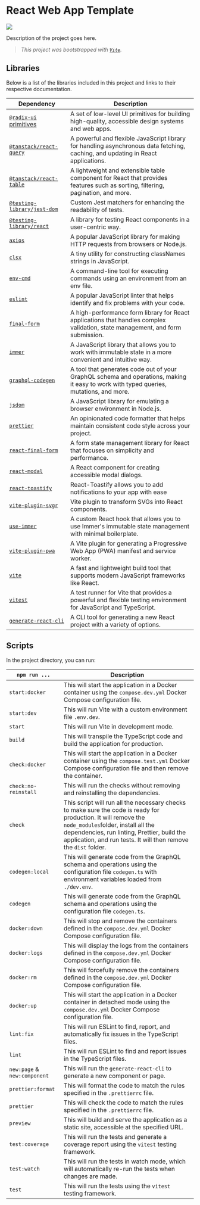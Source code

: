 
# React Web App Template
[![](https://github.com/MarcusTF/vite-react-template/actions/workflows/test.yml/badge.svg)](https://github.com/MarcusTF/vite-react-template/actions/workflows/test.yml)

Description of the project goes here.

> *This project was bootstrapped with [`Vite`](https://vitejs.dev/).*

## Libraries

Below is a list of the libraries included in this project and links to their respective documentation.

| Dependency                                                                                | Description                                                                                                                           |
| ----------------------------------------------------------------------------------------- | ------------------------------------------------------------------------------------------------------------------------------------- |
| [`@radix-ui` primitives](https://www.radix-ui.com/primitives)                             | A set of low-level UI primitives for building high-quality, accessible design systems and web apps.                                   |
| [`@tanstack/react-query`](https://react-query.tanstack.com/)                              | A powerful and flexible JavaScript library for handling asynchronous data fetching, caching, and updating in React applications.      |
| [`@tanstack/react-table`](https://react-table.tanstack.com/)                              | A lightweight and extensible table component for React that provides features such as sorting, filtering, pagination, and more.       |
| [`@testing-library/jest-dom`](https://github.com/testing-library/jest-dom)                | Custom Jest matchers for enhancing the readability of tests.                                                                          |
| [`@testing-library/react`](https://testing-library.com/docs/react-testing-library/intro/) | A library for testing React components in a user-centric way.                                                                         |
| [`axios`](https://axios-http.com/)                                                        | A popular JavaScript library for making HTTP requests from browsers or Node.js.                                                       |
| [`clsx`](https://github.com/lukeed/clsx#readme)                                           | A tiny utility for constructing classNames strings in JavaScript.                                                                     |
| [`env-cmd`](https://www.npmjs.com/package/env-cmd)                                        | A command-line tool for executing commands using an environment from an env file.                                                     |
| [`eslint`](https://eslint.org/)                                                           | A popular JavaScript linter that helps identify and fix problems with your code.                                                      |
| [`final-form`](https://final-form.org/react)                                              | A high-performance form library for React applications that handles complex validation, state management, and form submission.        |
| [`immer`](https://immerjs.github.io/immer/)                                               | A JavaScript library that allows you to work with immutable state in a more convenient and intuitive way.                             |
| [`graphql-codegen`](https://the-guild.dev/graphql/codegen/docs)                           | A tool that generates code out of your GraphQL schema and operations, making it easy to work with typed queries, mutations, and more. |
| [`jsdom`](https://github.com/jsdom/jsdom#readme)                                          | A JavaScript library for emulating a browser environment in Node.js.                                                                  |
| [`prettier`](https://prettier.io/docs/en/)                                                | An opinionated code formatter that helps maintain consistent code style across your project.                                          |
| [`react-final-form`](https://final-form.org/react)                                        | A form state management library for React that focuses on simplicity and performance.                                                 |
| [`react-modal`](https://react-modal.com/)                                                 | A React component for creating accessible modal dialogs.                                                                              |
| [`react-toastify`](https://fkhadra.github.io/react-toastify/introduction/)                | React-Toastify allows you to add notifications to your app with ease                                                                  |
| [`vite-plugin-svgr`](https://github.com/pd4d10/vite-plugin-svgr)                          | Vite plugin to transform SVGs into React components.                                                                                  |
| [`use-immer`](https://github.com/immerjs/use-immer#readme)                                | A custom React hook that allows you to use Immer's immutable state management with minimal boilerplate.                               |
| [`vite-plugin-pwa`](https://vite-pwa-org.netlify.app/)                                    | A Vite plugin for generating a Progressive Web App (PWA) manifest and service worker.                                                 |
| [`vite`](https://vitejs.dev/)                                                             | A fast and lightweight build tool that supports modern JavaScript frameworks like React.                                              |
| [`vitest`](https://vitest.dev)                                                            | A test runner for Vite that provides a powerful and flexible testing environment for JavaScript and TypeScript.                       |
| [`generate-react-cli`](https://github.com/arminbro/generate-react-cli#readme)             | A CLI tool for generating a new React project with a variety of options.                                                              |

## Scripts

In the project directory, you can run:

| `npm run ...`                | Description                                                                                                                                                                                                                                                             |
| ---------------------------- | ----------------------------------------------------------------------------------------------------------------------------------------------------------------------------------------------------------------------------------------------------------------------- |
| `start:docker`               | This will start the application in a Docker container using the `compose.dev.yml` Docker Compose configuration file.                                                                                                                                                    |
| `start:dev`                  | This will run Vite with a custom environment file `.env.dev`.                                                                                                                                                                                                           |
| `start`                      | This will run Vite in development mode.                                                                                                                                                                                                                                 |
| `build`                      | This will transpile the TypeScript code and build the application for production.                                                                                                                                                                                       |
| `check:docker`               | This will start the application in a Docker container using the `compose.test.yml` Docker Compose configuration file and then remove the container.                                                                                                                     |
| `check:no-reinstall`         | This will run the checks without removing and reinstalling the dependencies.                                                                                                                                                                                            |
| `check`                      | This script will run all the necessary checks to make sure the code is ready for production. It will remove the `node_modules`folder, install all the dependencies, run linting, Prettier, build the application, and run tests. It will then remove the `dist` folder. |
| `codegen:local`              | This will generate code from the GraphQL schema and operations using the configuration file `codegen.ts` with environment variables loaded from `./dev.env`.                                                                                                            |
| `codegen`                    | This will generate code from the GraphQL schema and operations using the configuration file `codegen.ts`.                                                                                                                                                               |
| `docker:down`                | This will stop and remove the containers defined in the `compose.dev.yml` Docker Compose configuration file.                                                                                                                                                            |
| `docker:logs`                | This will display the logs from the containers defined in the `compose.dev.yml` Docker Compose configuration file.                                                                                                                                                      |
| `docker:rm`                  | This will forcefully remove the containers defined in the `compose.dev.yml` Docker Compose configuration file.                                                                                                                                                          |
| `docker:up`                  | This will start the application in a Docker container in detached mode using the `compose.dev.yml` Docker Compose configuration file.                                                                                                                                   |
| `lint:fix`                   | This will run ESLint to find, report, and automatically fix issues in the TypeScript files.                                                                                                                                                                             |
| `lint`                       | This will run ESLint to find and report issues in the TypeScript files.                                                                                                                                                                                                 |
| `new:page` & `new:component` | This will run the `generate-react-cli` to generate a new component or page.                                                                                                                                                                                             |
| `prettier:format`            | This will format the code to match the rules specified in the `.prettierrc` file.                                                                                                                                                                                       |
| `prettier`                   | This will check the code to match the rules specified in the `.prettierrc` file.                                                                                                                                                                                        |
| `preview`                    | This will build and serve the application as a static site, accessible at the specified URL.                                                                                                                                                                            |
| `test:coverage`              | This will run the tests and generate a coverage report using the `vitest` testing framework.                                                                                                                                                                            |
| `test:watch`                 | This will run the tests in watch mode, which will automatically re-run the tests when changes are made.                                                                                                                                                                 |
| `test`                       | This will run the tests using the `vitest` testing framework.                                                                                                                                                                                                           |
